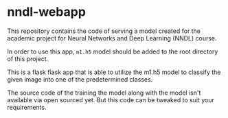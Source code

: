 # nndl-webapp

This repository contains the code of serving a model created for the academic project for Neural Networks and Deep Learning (NNDL) course.

In order to use this app, `m1.h5` model should be added to the root directory of this project.

This is a flask flask app that is able to utilize the m1.h5 model to classify the given image into one of the predetermined classes.

The source code of the training the model along with the model isn't available via open sourced yet. But this code can be tweaked to suit your requirements.
